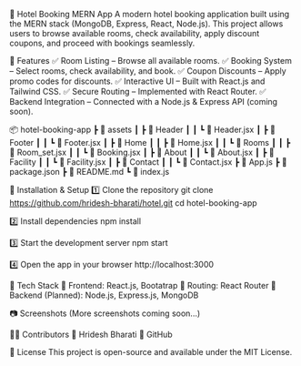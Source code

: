 🏨 Hotel Booking MERN App
A modern hotel booking application built using the MERN stack (MongoDB, Express, React, Node.js).
This project allows users to browse available rooms, check availability, apply discount coupons, and proceed with bookings seamlessly.

🚀 Features
✅ Room Listing – Browse all available rooms.
✅ Booking System – Select rooms, check availability, and book.
✅ Coupon Discounts – Apply promo codes for discounts.
✅ Interactive UI – Built with React.js and Tailwind CSS.
✅ Secure Routing – Implemented with React Router.
✅ Backend Integration – Connected with a Node.js & Express API (coming soon).

📦 hotel-booking-app
┣ 📂 assets
┃ ┣ 📂 Header
┃ ┃ ┗ 📜 Header.jsx
┃ ┣ 📂 Footer
┃ ┃ ┗ 📜 Footer.jsx
┃ ┣ 📂 Home
┃ ┃ ┣ 📜 Home.jsx
┃ ┃ ┗ 📂 Rooms
┃ ┃ ┣ 📜 Room_set.jsx
┃ ┃ ┗ 📜 Booking.jsx
┃ ┣ 📂 About
┃ ┃ ┗ 📜 About.jsx
┃ ┣ 📂 Facility
┃ ┃ ┗ 📜 Facility.jsx
┃ ┣ 📂 Contact
┃ ┃ ┗ 📜 Contact.jsx
┣ 📜 App.js
┣ 📜 package.json
┣ 📜 README.md
┗ 📜 index.js

🔧 Installation & Setup
1️⃣ Clone the repository
git clone https://github.com/hridesh-bharati/hotel.git
cd hotel-booking-app

2️⃣ Install dependencies
npm install

3️⃣ Start the development server
npm start

4️⃣ Open the app in your browser
http://localhost:3000

🎨 Tech Stack
🔹 Frontend: React.js, Bootatrap
🔹 Routing: React Router
🔹 Backend (Planned): Node.js, Express.js, MongoDB

📷 Screenshots
(More screenshots coming soon...)

👨‍💻 Contributors
👤 Hridesh Bharati
🔗 GitHub

📜 License
This project is open-source and available under the MIT License.